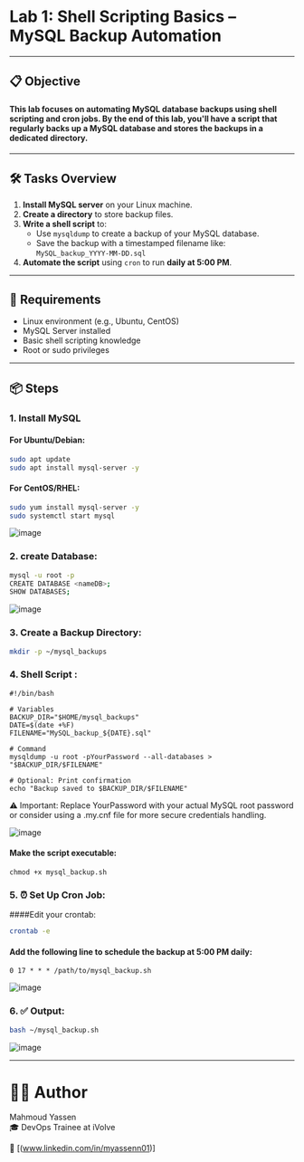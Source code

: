 # Lab 1: Shell Scripting Basics – MySQL Backup Automation
---
## 📋 Objective

#### This lab focuses on automating MySQL database backups using shell scripting and cron jobs. By the end of this lab, you'll have a script that regularly backs up a MySQL database and stores the backups in a dedicated directory.
---
## 🛠️ Tasks Overview

1. **Install MySQL server** on your Linux machine.
2. **Create a directory** to store backup files.
3. **Write a shell script** to:
   - Use `mysqldump` to create a backup of your MySQL database.
   - Save the backup with a timestamped filename like:  
     `MySQL_backup_YYYY-MM-DD.sql`
4. **Automate the script** using `cron` to run **daily at 5:00 PM**.

---

## 🧱 Requirements

- Linux environment (e.g., Ubuntu, CentOS)
- MySQL Server installed
- Basic shell scripting knowledge
- Root or sudo privileges

---

## 📦 Steps

### 1. Install MySQL
#### For Ubuntu/Debian:
```bash
sudo apt update
sudo apt install mysql-server -y
```
#### For CentOS/RHEL:
```bash
sudo yum install mysql-server -y
sudo systemctl start mysql
```
![image](https://github.com/user-attachments/assets/ba7d772d-02ef-437c-86ab-1f47fa9059a2)

### 2. create Database:
```bash
mysql -u root -p
CREATE DATABASE <nameDB>;
SHOW DATABASES;
```
![image](https://github.com/user-attachments/assets/6662ef37-39a2-41b3-853f-ee8b092c3e00)

### 3. Create a Backup Directory:
```bash
mkdir -p ~/mysql_backups
```
### 4. Shell Script :
```
#!/bin/bash

# Variables
BACKUP_DIR="$HOME/mysql_backups"
DATE=$(date +%F)
FILENAME="MySQL_backup_${DATE}.sql"

# Command
mysqldump -u root -pYourPassword --all-databases > "$BACKUP_DIR/$FILENAME"

# Optional: Print confirmation
echo "Backup saved to $BACKUP_DIR/$FILENAME"
```
⚠️ Important: Replace YourPassword with your actual MySQL root password or consider using a .my.cnf file for more secure credentials handling.

![image](https://github.com/user-attachments/assets/44cead82-0708-4803-83fa-4e38bf36c583)

#### Make the script executable:
```
chmod +x mysql_backup.sh
```

### 5. ⏰ Set Up Cron Job:
####Edit your crontab:
```bash
crontab -e
```
#### Add the following line to schedule the backup at 5:00 PM daily:
`0 17 * * * /path/to/mysql_backup.sh`

![image](https://github.com/user-attachments/assets/7de9a613-c242-469f-9675-5776945b10ac)

### 6. ✅ Output:
```bash
bash ~/mysql_backup.sh
```
![image](https://github.com/user-attachments/assets/a5b92f5f-1d2c-4248-947a-373c9a6d6bc2)

---

# 👨‍💻 Author  
Mahmoud Yassen  
🎓 DevOps Trainee at iVolve

🔗 [(www.linkedin.com/in/myassenn01)]







